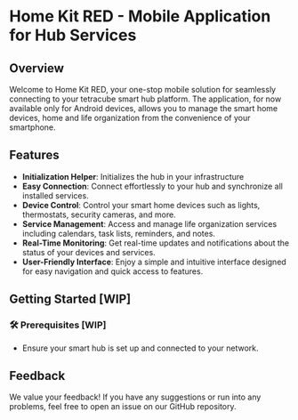 # Home Kit RED - Mobile Application for Hub Services

## Overview

Welcome to Home Kit RED, your one-stop mobile solution for seamlessly connecting to your tetracube smart hub platform. 
The application, for now available only for Android devices, allows you to manage the smart home devices,
home and life organization from the convenience of your smartphone.

## Features
- **Initialization Helper**: Initializes the hub in your infrastructure
- **Easy Connection**: Connect effortlessly to your hub and synchronize all installed services.
- **Device Control**: Control your smart home devices such as lights, thermostats, security cameras, and more.
- **Service Management**: Access and manage life organization services including calendars, task lists, reminders, and notes.
- **Real-Time Monitoring**: Get real-time updates and notifications about the status of your devices and services.
- **User-Friendly Interface**: Enjoy a simple and intuitive interface designed for easy navigation and quick access to features.

## Getting Started [WIP]
### 🛠️ Prerequisites [WIP]
- Ensure your smart hub is set up and connected to your network.

## Feedback
We value your feedback! If you have any suggestions or run into any problems, feel free to open an issue on our GitHub repository.
